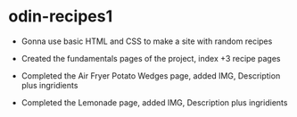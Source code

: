 # odin-recipes1

- Gonna use basic HTML and CSS to make a site with random recipes

- Created the fundamentals pages of the project, index +3 recipe pages 

- Completed the Air Fryer Potato Wedges page, added IMG, Description plus ingridients

- Completed the Lemonade page, added IMG, Description plus ingridients

